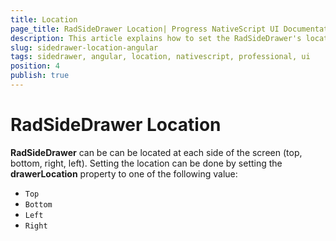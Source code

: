 ```yaml
---
title: Location
page_title: RadSideDrawer Location| Progress NativeScript UI Documentation
description: This article explains how to set the RadSideDrawer's location  with Angular
slug: sidedrawer-location-angular
tags: sidedrawer, angular, location, nativescript, professional, ui
position: 4
publish: true
---
```


# RadSideDrawer Location

**RadSideDrawer** can be can be located at each side of the screen (top, bottom, right, left).
Setting the location can be done by setting the **drawerLocation** property to one of the following value:

- `Top`
- `Bottom`
- `Left`
- `Right`


<snippet id='angular-sidedrawer-location'/>

<snippet id='sidedrawer-angular-position-code'/>

